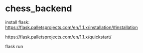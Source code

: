 # chess_backend

install flask: https://flask.palletsprojects.com/en/1.1.x/installation/#installation

https://flask.palletsprojects.com/en/1.1.x/quickstart/

flask run